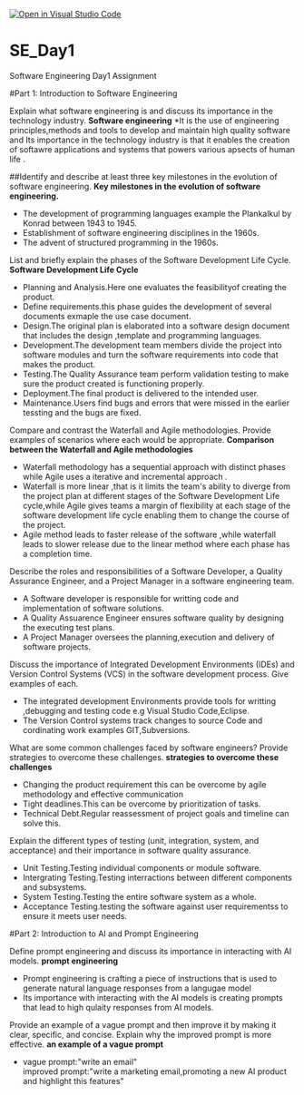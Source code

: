 [![Open in Visual Studio Code](https://classroom.github.com/assets/open-in-vscode-2e0aaae1b6195c2367325f4f02e2d04e9abb55f0b24a779b69b11b9e10269abc.svg)](https://classroom.github.com/online_ide?assignment_repo_id=15567573&assignment_repo_type=AssignmentRepo)
# SE_Day1
Software Engineering Day1 Assignment

#Part 1: Introduction to Software Engineering

Explain what software engineering is and discuss its importance in the technology industry.
**Software engineering**
*It is the use of engineering principles,methods and tools to develop and maintain high quality software and Its importance in the technology industry is that it enables the creation of 
 softawre applications and systems that powers various apsects of human life .

##Identify and describe at least three key milestones in the evolution of software engineering.
**Key milestones in the evolution of software engineering.**
* The development of programming languages example the Plankalkul by Konrad between 1943 to 1945.
* Establishment of software engineering disciplines in the 1960s.
* The advent of structured programming in the 1960s.

List and briefly explain the phases of the Software Development Life Cycle.
**Software Development Life Cycle**
* Planning and Analysis.Here one evaluates the feasibilityof creating the product.
* Define requirements.this phase guides the development of several documents exmaple the use case document.
* Design.The original plan is elaborated into a software design document that includes the design ,template and programming languages.
* Development.The development team members divide the project into software modules and turn the software requirements into code that makes the product.
* Testing.The Quality Assurance team perform validation testing to make sure the product created is functioning properly.
* Deployment.The final product is delivered to the intended user.
* Maintenance.Users find bugs and errors that were missed in the earlier tessting and the bugs are fixed.

Compare and contrast the Waterfall and Agile methodologies. Provide examples of scenarios where each would be appropriate.
**Comparison between the Waterfall and Agile methodologies**
* Waterfall methodology has a sequential approach with distinct phases while Agile uses a iterative and incremental approach .
* Waterfall is more linear ,that is it limits the team's ability to diverge from the project plan at different stages of the Software Development Life cycle,while Agile gives teams a 
  margin of flexibility at each stage of the software development life cycle enabling them to change the course of the project.
* Agile method leads to faster release of the software ,while waterfall leads to slower release due to the linear method where each phase has a completion time.

Describe the roles and responsibilities of a Software Developer, a Quality Assurance Engineer, and a Project Manager in a software engineering team.
* A Software developer is responsible for writting code and implementation of software solutions.
* A Quality Assuarence Engineer ensures software quality by designing the executing test plans.
* A Project Manager oversees the planning,execution and delivery of software projects.

Discuss the importance of Integrated Development Environments (IDEs) and Version Control Systems (VCS) in the software development process. Give examples of each.
* The integrated development Environments provide tools for writting ,debugging and testing code e.g Visual Studio Code,Eclipse.
* The Version Control systems track changes to source Code and cordinating work examples GIT,Subversions.

What are some common challenges faced by software engineers? Provide strategies to overcome these challenges.
**strategies to overcome these challenges**
* Changing the product requirement this can be overcome by agile methodology and effective communication
* Tight deadlines.This can be overcome by prioritization of tasks.
* Technical Debt.Regular reassessment of project goals and timeline can solve this.

Explain the different types of testing (unit, integration, system, and acceptance) and their importance in software quality assurance.
* Unit Testing.Testing individual components or module software.
* Intergrating Testing.Testing interractions between different components and subsystems.
* System Testing.Testing the entire software system as a whole.
* Acceptance Testing.testing the software against user requirementss to ensure it meets user needs.

#Part 2: Introduction to AI and Prompt Engineering

Define prompt engineering and discuss its importance in interacting with AI models.
**prompt engineering**
* Prompt engineering is crafting a piece of instructions that is used to generate natural language responses from a langugae model
* Its importance with interacting with the AI models is creating prompts that lead to high qulaity responses from AI models.

Provide an example of a vague prompt and then improve it by making it clear, specific, and concise. Explain why the improved prompt is more effective.
**an example of a vague prompt**
* vague prompt:"write an email"  
  improved prompt:"write a marketing email,promoting a new AI product and highlight this features"
